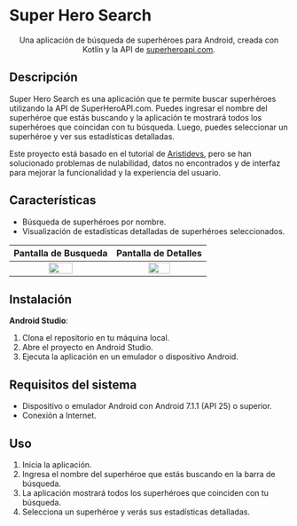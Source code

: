 # Super Hero Search

<p align="center">Una aplicación de búsqueda de superhéroes para Android, creada con Kotlin y la API de <a href="https://superheroapi.com">superheroapi.com</a>.</p>

## Descripción

Super Hero Search es una aplicación que te permite buscar superhéroes utilizando la API de SuperHeroAPI.com. Puedes ingresar el nombre del superhéroe que estás buscando y la aplicación te mostrará todos los superhéroes que coincidan con tu búsqueda. Luego, puedes seleccionar un superhéroe y ver sus estadísticas detalladas.

Este proyecto está basado en el tutorial de [Aristidevs](https://github.com/ArisGuimera/Android-Expert), pero se han solucionado problemas de nulabilidad, datos no encontrados y de interfaz para mejorar la funcionalidad y la experiencia del usuario.

## Características
- Búsqueda de superhéroes por nombre.
- Visualización de estadísticas detalladas de superhéroes seleccionados.

|                              Pantalla de Busqueda                              |                               Pantalla de Detalles                               |
|:----------------------------------------------------------------------------:|:----------------------------------------------------------------------------:|
| <img src="https://i.imgur.com/XNwTHjy.png" style="height: 50%; width:50%;"/> | <img src="https://i.imgur.com/xYOssJf.png" style="height: 50%; width:50%;"/> |


## Instalación

**Android Studio**:
1. Clona el repositorio en tu máquina local.
2. Abre el proyecto en Android Studio.
3. Ejecuta la aplicación en un emulador o dispositivo Android.

## Requisitos del sistema
- Dispositivo o emulador Android con Android 7.1.1 (API 25) o superior.
- Conexión a Internet.

## Uso

1. Inicia la aplicación.
2. Ingresa el nombre del superhéroe que estás buscando en la barra de búsqueda.
3. La aplicación mostrará todos los superhéroes que coinciden con tu búsqueda.
4. Selecciona un superhéroe y verás sus estadísticas detalladas.
